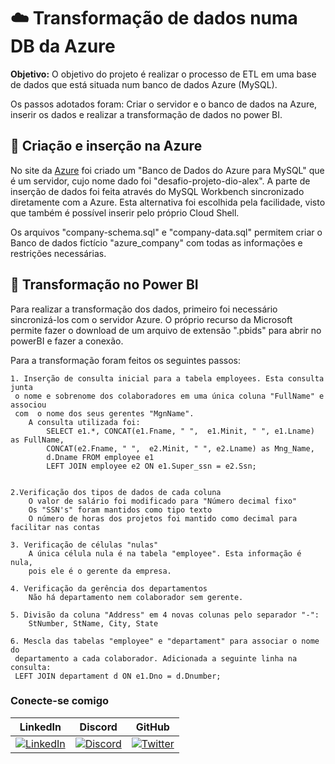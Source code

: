 
# ☁️ Transformação de dados numa DB da Azure
**Objetivo:**
O objetivo do projeto é realizar o processo de ETL em uma base de dados que está situada num banco de dados Azure (MySQL).

Os passos adotados foram: Criar o servidor e o banco de dados na Azure, inserir os dados e realizar a transformação de dados no power BI.

##  📂 Criação e inserção na Azure
  
No site da [Azure](https://azure.microsoft.com/en-us) foi criado um "Banco de Dados do Azure para MySQL" que é um servidor, cujo nome dado foi "desafio-projeto-dio-alex". A parte de inserção de dados foi feita através do MySQL Workbench sincronizado diretamente com a Azure. Esta alternativa foi escolhida pela facilidade, visto que também é possível inserir pelo próprio Cloud Shell.

Os arquivos "company-schema.sql" e "company-data.sql" permitem criar o Banco de dados fictício "azure_company" com todas as informações e restrições necessárias.

## 💱 Transformação no Power BI

Para realizar a transformação dos dados, primeiro foi necessário sincronizá-los com o servidor Azure. O próprio recurso da Microsoft permite fazer o download de um arquivo de extensão ".pbids" para abrir no powerBI e fazer a conexão.

Para a transformação foram feitos os seguintes passos:

    1. Inserção de consulta inicial para a tabela employees. Esta consulta junta
     o nome e sobrenome dos colaboradores em uma única coluna "FullName" e associou 
     com  o nome dos seus gerentes "MgnName".
        A consulta utilizada foi:
            SELECT e1.*, CONCAT(e1.Fname, " ",  e1.Minit, " ", e1.Lname) as FullName,
            CONCAT(e2.Fname, " ",  e2.Minit, " ", e2.Lname) as Mng_Name,
            d.Dname FROM employee e1
            LEFT JOIN employee e2 ON e1.Super_ssn = e2.Ssn;
    
    
    2.Verificação dos tipos de dados de cada coluna
        O valor de salário foi modificado para "Número decimal fixo"
        Os "SSN's" foram mantidos como tipo texto
        O número de horas dos projetos foi mantido como decimal para facilitar nas contas

    3. Verificação de células "nulas"
        A única célula nula é na tabela "employee". Esta informação é nula,
        pois ele é o gerente da empresa.

    4. Verificação da gerência dos departamentos
        Não há departamento nem colaborador sem gerente.

    5. Divisão da coluna "Address" em 4 novas colunas pelo separador "-":
        StNumber, StName, City, State

    6. Mescla das tabelas "employee" e "departament" para associar o nome do 
     departamento a cada colaborador. Adicionada a seguinte linha na consulta:
     LEFT JOIN departament d ON e1.Dno = d.Dnumber;


### Conecte-se comigo


LinkedIn             |  Discord | GitHub
:-------------------------:|:-------------------------:|:-------------------------:
[![LinkedIn](https://img.shields.io/badge/LinkedIn-0E76A8?style=for-the-badge&logo=linkedin&logoColor=FFFFFF)](https://www.linkedin.com/in/alex-pilar/)  |  [![Discord](https://img.shields.io/badge/Discord-9E1EA8?style=for-the-badge&logo=discord&logoColor=FFFFFF)](discordapp.com/users/alekaolindo) | [![Twitter](https://img.shields.io/badge/GitHub-000?style=for-the-badge&logo=github)](https://github.com/AlexPilar)